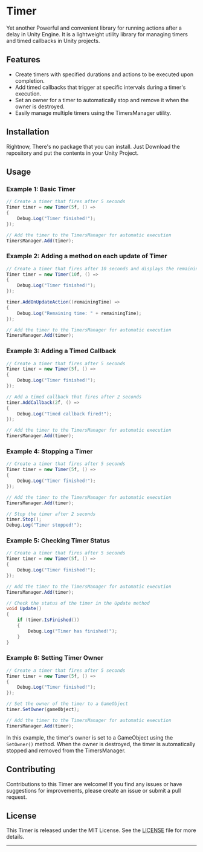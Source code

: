 # Timer
Yet another Powerful and convenient library for running actions after a delay in Unity Engine.
It is a lightweight utility library for managing timers and timed callbacks in Unity projects.

## Features

- Create timers with specified durations and actions to be executed upon completion.
- Add timed callbacks that trigger at specific intervals during a timer's execution.
- Set an owner for a timer to automatically stop and remove it when the owner is destroyed.
- Easily manage multiple timers using the TimersManager utility.

## Installation

Rightnow, There's no package that you can install. Just Download the repository and put the contents in your Unity Project.

## Usage

### Example 1: Basic Timer

```csharp
// Create a timer that fires after 5 seconds
Timer timer = new Timer(5f, () =>
{
    Debug.Log("Timer finished!");
});

// Add the timer to the TimersManager for automatic execution
TimersManager.Add(timer);
```

### Example 2: Adding a method on each update of Timer

```csharp
// Create a timer that fires after 10 seconds and displays the remaining time in each update
Timer timer = new Timer(10f, () =>
{
    Debug.Log("Timer finished!");
});

timer.AddOnUpdateAction((remainingTime) =>
{
    Debug.Log("Remaining time: " + remainingTime);
});

// Add the timer to the TimersManager for automatic execution
TimersManager.Add(timer);
```

### Example 3: Adding a Timed Callback

```csharp
// Create a timer that fires after 5 seconds
Timer timer = new Timer(5f, () =>
{
    Debug.Log("Timer finished!");
});

// Add a timed callback that fires after 2 seconds
timer.AddCallback(2f, () =>
{
    Debug.Log("Timed callback fired!");
});

// Add the timer to the TimersManager for automatic execution
TimersManager.Add(timer);
```

### Example 4: Stopping a Timer

```csharp
// Create a timer that fires after 5 seconds
Timer timer = new Timer(5f, () =>
{
    Debug.Log("Timer finished!");
});

// Add the timer to the TimersManager for automatic execution
TimersManager.Add(timer);

// Stop the timer after 2 seconds
timer.Stop();
Debug.Log("Timer stopped!");
```

### Example 5: Checking Timer Status

```csharp
// Create a timer that fires after 5 seconds
Timer timer = new Timer(5f, () =>
{
    Debug.Log("Timer finished!");
});

// Add the timer to the TimersManager for automatic execution
TimersManager.Add(timer);

// Check the status of the timer in the Update method
void Update()
{
    if (timer.IsFinished())
    {
        Debug.Log("Timer has finished!");
    }
}
```

### Example 6: Setting Timer Owner

```csharp
// Create a timer that fires after 5 seconds
Timer timer = new Timer(5f, () =>
{
    Debug.Log("Timer finished!");
});

// Set the owner of the timer to a GameObject
timer.SetOwner(gameObject);

// Add the timer to the TimersManager for automatic execution
TimersManager.Add(timer);
```

In this example, the timer's owner is set to a GameObject using the `SetOwner()` method. When the owner is destroyed, the timer is automatically stopped and removed from the TimersManager.

## Contributing

Contributions to this Timer are welcome! If you find any issues or have suggestions for improvements, please create an issue or submit a pull request.

## License

This Timer is released under the MIT License. See the [LICENSE](https://github.com/BugsBunny421/Timer/blob/main/LICENSE) file for more details.

---
